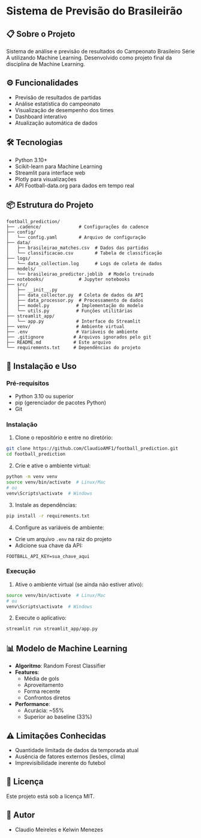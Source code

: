 # Sistema de Previsão do Brasileirão

## 📋 Sobre o Projeto
Sistema de análise e previsão de resultados do Campeonato Brasileiro Série A utilizando Machine Learning. Desenvolvido como projeto final da disciplina de Machine Learning.

## ⚙️ Funcionalidades
- Previsão de resultados de partidas
- Análise estatística do campeonato
- Visualização de desempenho dos times
- Dashboard interativo
- Atualização automática de dados

## 🛠️ Tecnologias
- Python 3.10+
- Scikit-learn para Machine Learning
- Streamlit para interface web
- Plotly para visualizações
- API Football-data.org para dados em tempo real

## 📦 Estrutura do Projeto
```
football_prediction/
├── .cadence/              # Configurações do cadence
├── config/
│   └── config.yaml        # Arquivo de configuração
├── data/
│   ├── brasileirao_matches.csv  # Dados das partidas
│   └── classificacao.csv        # Tabela de classificação
├── logs/
│   └── data_collection.log      # Logs de coleta de dados
├── models/
│   └── brasileirao_predictor.joblib  # Modelo treinado
├── notebooks/             # Jupyter notebooks
├── src/
│   ├── __init__.py
│   ├── data_collector.py  # Coleta de dados da API
│   ├── data_processor.py  # Processamento de dados
│   ├── model.py          # Implementação do modelo
│   └── utils.py          # Funções utilitárias
├── streamlit_app/
│   └── app.py            # Interface do Streamlit
├── venv/                 # Ambiente virtual
├── .env                  # Variáveis de ambiente
├── .gitignore           # Arquivos ignorados pelo git
├── README.md            # Este arquivo
└── requirements.txt     # Dependências do projeto
```

## 🚀 Instalação e Uso

### Pré-requisitos
- Python 3.10 ou superior
- pip (gerenciador de pacotes Python)
- Git

### Instalação
1. Clone o repositório e entre no diretório:
```bash
git clone https://github.com/ClaudioAMF1/football_prediction.git
cd football_prediction
```

2. Crie e ative o ambiente virtual:
```bash
python -m venv venv
source venv/bin/activate  # Linux/Mac
# ou
venv\Scripts\activate  # Windows
```

3. Instale as dependências:
```bash
pip install -r requirements.txt
```

4. Configure as variáveis de ambiente:
- Crie um arquivo `.env` na raiz do projeto
- Adicione sua chave da API:
```env
FOOTBALL_API_KEY=sua_chave_aqui
```

### Execução
1. Ative o ambiente virtual (se ainda não estiver ativo):
```bash
source venv/bin/activate  # Linux/Mac
# ou
venv\Scripts\activate  # Windows
```

2. Execute o aplicativo:
```bash
streamlit run streamlit_app/app.py
```

## 📊 Modelo de Machine Learning
- **Algoritmo**: Random Forest Classifier
- **Features**: 
  - Média de gols
  - Aproveitamento
  - Forma recente
  - Confrontos diretos
- **Performance**:
  - Acurácia: ~55%
  - Superior ao baseline (33%)

## ⚠️ Limitações Conhecidas
- Quantidade limitada de dados da temporada atual
- Ausência de fatores externos (lesões, clima)
- Imprevisibilidade inerente do futebol

## 📝 Licença
Este projeto está sob a licença MIT.

## 👥 Autor
- Claudio Meireles e Kelwin Menezes
